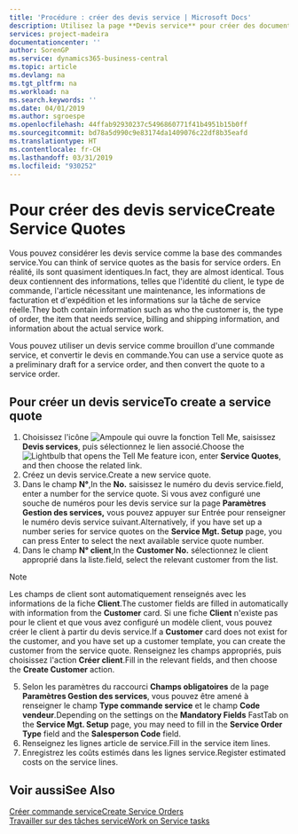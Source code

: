 ```yaml
---
title: 'Procédure : créer des devis service | Microsoft Docs'
description: Utilisez la page **Devis service** pour créer des documents dans lesquels vous saisissez des informations sur un service, tel que réparation et maintenance, pour des articles de service à la demande du client. Vous pouvez utiliser un devis service comme brouillon d'une commande service, et convertir le devis en commande.
services: project-madeira
documentationcenter: ''
author: SorenGP
ms.service: dynamics365-business-central
ms.topic: article
ms.devlang: na
ms.tgt_pltfrm: na
ms.workload: na
ms.search.keywords: ''
ms.date: 04/01/2019
ms.author: sgroespe
ms.openlocfilehash: 44ffab92930237c5496860771f41b4951b15b0ff
ms.sourcegitcommit: bd78a5d990c9e83174da1409076c22df8b35eafd
ms.translationtype: HT
ms.contentlocale: fr-CH
ms.lasthandoff: 03/31/2019
ms.locfileid: "930252"
---
```

# <a name="create-service-quotes"></a><span data-ttu-id="13b65-104">Pour créer des devis service</span><span class="sxs-lookup"><span data-stu-id="13b65-104">Create Service Quotes</span></span>
<span data-ttu-id="13b65-105">Vous pouvez considérer les devis service comme la base des commandes service.</span><span class="sxs-lookup"><span data-stu-id="13b65-105">You can think of service quotes as the basis for service orders.</span></span> <span data-ttu-id="13b65-106">En réalité, ils sont quasiment identiques.</span><span class="sxs-lookup"><span data-stu-id="13b65-106">In fact, they are almost identical.</span></span> <span data-ttu-id="13b65-107">Tous deux contiennent des informations, telles que l'identité du client, le type de commande, l'article nécessitant une maintenance, les informations de facturation et d'expédition et les informations sur la tâche de service réelle.</span><span class="sxs-lookup"><span data-stu-id="13b65-107">They both contain information such as who the customer is, the type of order, the item that needs service, billing and shipping information, and information about the actual service work.</span></span>
 
<span data-ttu-id="13b65-108">Vous pouvez utiliser un devis service comme brouillon d'une commande service, et convertir le devis en commande.</span><span class="sxs-lookup"><span data-stu-id="13b65-108">You can use a service quote as a preliminary draft for a service order, and then convert the quote to a service order.</span></span>  
  
## <a name="to-create-a-service-quote"></a><span data-ttu-id="13b65-109">Pour créer un devis service</span><span class="sxs-lookup"><span data-stu-id="13b65-109">To create a service quote</span></span>  
1. <span data-ttu-id="13b65-110">Choisissez l'icône ![Ampoule qui ouvre la fonction Tell Me](media/ui-search/search_small.png "Dites-moi ce que vous voulez faire"), saisissez **Devis services**, puis sélectionnez le lien associé.</span><span class="sxs-lookup"><span data-stu-id="13b65-110">Choose the ![Lightbulb that opens the Tell Me feature](media/ui-search/search_small.png "Tell me what you want to do") icon, enter **Service Quotes**, and then choose the related link.</span></span>  
2. <span data-ttu-id="13b65-111">Créez un devis service.</span><span class="sxs-lookup"><span data-stu-id="13b65-111">Create a new service quote.</span></span>  
3. <span data-ttu-id="13b65-112">Dans le champ **N°**,</span><span class="sxs-lookup"><span data-stu-id="13b65-112">In the **No.**</span></span> <span data-ttu-id="13b65-113">saisissez le numéro du devis service.</span><span class="sxs-lookup"><span data-stu-id="13b65-113">field, enter a number for the service quote.</span></span> <span data-ttu-id="13b65-114">Si vous avez configuré une souche de numéros pour les devis service sur la page **Paramètres Gestion des services,** vous pouvez appuyer sur Entrée pour renseigner le numéro devis service suivant.</span><span class="sxs-lookup"><span data-stu-id="13b65-114">Alternatively, if you have set up a number series for service quotes on the **Service Mgt. Setup** page, you can press Enter to select the next available service quote number.</span></span>  
4. <span data-ttu-id="13b65-115">Dans le champ **N° client**,</span><span class="sxs-lookup"><span data-stu-id="13b65-115">In the **Customer No.**</span></span>  <span data-ttu-id="13b65-116">sélectionnez le client approprié dans la liste.</span><span class="sxs-lookup"><span data-stu-id="13b65-116">field, select the relevant customer from the list.</span></span>  

  > [!Note]  
  >  <span data-ttu-id="13b65-117">Les champs de client sont automatiquement renseignés avec les informations de la fiche **Client**.</span><span class="sxs-lookup"><span data-stu-id="13b65-117">The customer fields are filled in automatically with information from the **Customer** card.</span></span> <span data-ttu-id="13b65-118">Si une fiche **Client** n'existe pas pour le client et que vous avez configuré un modèle client, vous pouvez créer le client à partir du devis service.</span><span class="sxs-lookup"><span data-stu-id="13b65-118">If a **Customer** card does not exist for the customer, and you have set up a customer template, you can create the customer from the service quote.</span></span> <span data-ttu-id="13b65-119">Renseignez les champs appropriés, puis choisissez l'action **Créer client**.</span><span class="sxs-lookup"><span data-stu-id="13b65-119">Fill in the relevant fields, and then choose the **Create Customer** action.</span></span>  
  
5. <span data-ttu-id="13b65-120">Selon les paramètres du raccourci **Champs obligatoires** de la page **Paramètres Gestion des services**, vous pouvez être amené à renseigner le champ **Type commande service** et le champ **Code vendeur**.</span><span class="sxs-lookup"><span data-stu-id="13b65-120">Depending on the settings on the **Mandatory Fields** FastTab on the **Service Mgt. Setup** page, you may need to fill in the **Service Order Type** field and the **Salesperson Code** field.</span></span>  
6. <span data-ttu-id="13b65-121">Renseignez les lignes article de service.</span><span class="sxs-lookup"><span data-stu-id="13b65-121">Fill in the service item lines.</span></span>  
7. <span data-ttu-id="13b65-122">Enregistrez les coûts estimés dans les lignes service.</span><span class="sxs-lookup"><span data-stu-id="13b65-122">Register estimated costs on the service lines.</span></span>  
  
## <a name="see-also"></a><span data-ttu-id="13b65-123">Voir aussi</span><span class="sxs-lookup"><span data-stu-id="13b65-123">See Also</span></span>  
[<span data-ttu-id="13b65-124">Créer commande service</span><span class="sxs-lookup"><span data-stu-id="13b65-124">Create Service Orders</span></span>](service-how-to-create-service-orders.md)  
[<span data-ttu-id="13b65-125">Travailler sur des tâches service</span><span class="sxs-lookup"><span data-stu-id="13b65-125">Work on Service tasks</span></span>](service-how-to-work-on-service-tasks.md)  

 